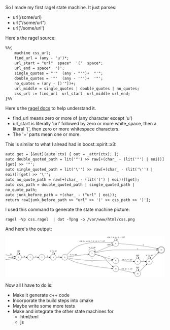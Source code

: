 So I made my first ragel state machine. It just parses:

 * url(/some/url)
 * url("/some/url")
 * url('/some/url')

Here's the ragel source:

	%%{
		machine css_url;
		find_url = (any - 'u')*;
		url_start = "url"  space*  '('  space*;
		url_end = space*  ')';
		single_quotes = "'"  (any - "'")+  "'";
		double_quotes = '"'  (any - '"')+  '"';
		no_quotes = (any - [)'"])+;
		url_middle = single_quotes | double_quotes | no_quotes;
		css_url := find_url  url_start  url_middle url_end;
	}%%

Here's the [ragel docs](http://www.colm.net/files/ragel/ragel-guide-6.10.pdf) to help understand it.

 * find_url means zero or more of (any character except 'u')
 * url_start is literally 'url' followed by zero or more white_space, then a literal '(', then zero or more whitespace characters.
 * The '+' parts mean one or more.

This is similar to what I alread had in boost::spirit::x3:

	auto get = [&out](auto ctx) { out = _attr(ctx); };
	auto double_quoted_path = lit('"') >> raw[+(char_ - (lit('"') | eoi))][get] >> '"';
	auto single_quoted_path = lit('\'') >> raw[+(char_ - (lit('\'') | eoi))][get] >> '\'';
	auto no_quote_path = raw[+(char_ - (lit(')') | eoi))][get];
	auto css_path = double_quoted_path | single_quoted_path | no_quote_path; 
	auto junk_before_path = +(char_ - ("url" | eoi));
	return raw[junk_before_path >> "url" >> '(' >> css_path >> ')'];

I used this command to generate the state machine picture:

	ragel -Vp css.ragel  | dot -Tpng -o /var/www/html/css.png

And here's the output:

![css state machine](https://raw.githubusercontent.com/matiu2/cdnalizer/master/blog/css.png)

Now all I have to do is:

 * Make it generate c++ code
 * Incorporate the build steps into cmake
 * Maybe write some more tests
 * Make and integrate the other state machines for
   + html/xml
   + js
